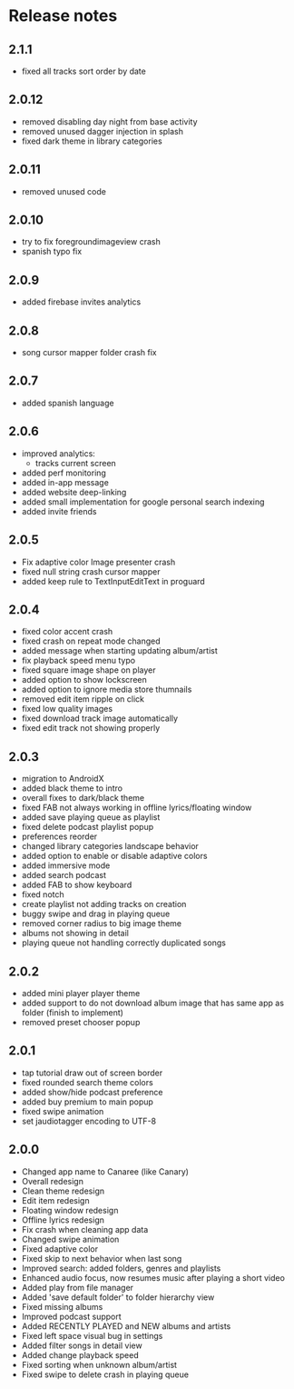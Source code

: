 # Release notes
## 2.1.1
- fixed all tracks sort order by date

## 2.0.12
- removed disabling day night from base activity
- removed unused dagger injection in splash
- fixed dark theme in library categories

## 2.0.11
- removed unused code


## 2.0.10
- try to fix foregroundimageview crash
- spanish typo fix

## 2.0.9
- added firebase invites analytics

## 2.0.8
- song cursor mapper folder crash fix

## 2.0.7
- added spanish language

## 2.0.6
- improved analytics:
    - tracks current screen
- added perf monitoring
- added in-app message
- added website deep-linking
- added small implementation for google personal search indexing
- added invite friends

## 2.0.5
- Fix adaptive color Image presenter crash
- fixed null string crash cursor mapper
- added keep rule to TextInputEditText in proguard

## 2.0.4
- fixed color accent crash
- fixed crash on repeat mode changed
- added message when starting updating album/artist
- fix playback speed menu typo
- fixed square image shape on player
- added option to show lockscreen
- added option to ignore media store thumnails
- removed edit item ripple on click
- fixed low quality images
- fixed download track image automatically
- fixed edit track not showing properly

## 2.0.3

- migration to AndroidX
- added black theme to intro
- overall fixes to dark/black theme
- fixed FAB not always working in offline lyrics/floating window
- added save playing queue as playlist
- fixed delete podcast playlist popup
- preferences reorder
- changed library categories landscape behavior
- added option to enable or disable adaptive colors
- added immersive mode
- added search podcast
- added FAB to show keyboard
- fixed notch
- create playlist not adding tracks on creation
- buggy swipe and drag in playing queue
- removed corner radius to big image theme
- albums not showing in detail
- playing queue not handling correctly duplicated songs


## 2.0.2
- added mini player player theme
- added support to do not download album image that has same app as folder (finish to implement)
- removed preset chooser popup


## 2.0.1
- tap tutorial draw out of screen border
- fixed rounded search theme colors
- added show/hide podcast preference
- added buy premium to main popup
- fixed swipe animation
- set jaudiotagger encoding to UTF-8


## 2.0.0
- Changed app name to Canaree (like Canary)
- Overall redesign
- Clean theme redesign
- Edit item redesign
- Floating window redesign
- Offline lyrics redesign
- Fix crash when cleaning app data
- Changed swipe animation
- Fixed adaptive color
- Fixed skip to next behavior when last song
- Improved search: added folders, genres and playlists
- Enhanced audio focus, now resumes music after playing a short video
- Added play from file manager
- Added 'save default folder' to folder hierarchy view
- Fixed missing albums
- Improved podcast support
- Added RECENTLY PLAYED and NEW albums and artists
- Fixed left space visual bug in settings
- Added filter songs in detail view
- Added change playback speed
- Fixed sorting when unknown album/artist
- Fixed swipe to delete crash in playing queue